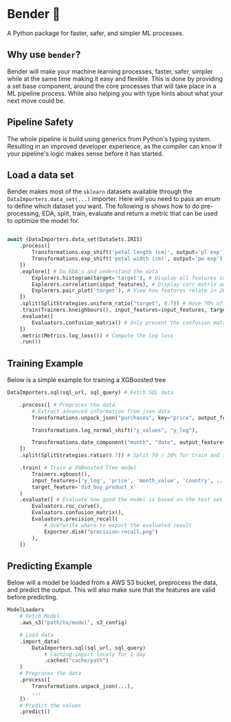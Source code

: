 # Bender 🤖

A Python package for faster, safer, and simpler ML processes.

## Why use `bender`?

Bender will make your machine learning processes, faster, safer, simpler while at the same time making it easy and flexible. This is done by providing a set base component, around the core processes that will take place in a ML pipeline process. While also helping you with type hints about what your next move could be.

## Pipeline Safety

The whole pipeline is build using generics from Python's typing system. Resulting in an improved developer experience, as the compiler can know if your pipeline's logic makes sense before it has started.

## Load a data set

Bender makes most of the `sklearn` datasets available through the `DataImporters.data_set(...)` importer. Here will you need to pass an enum to define which dataset you want. The following is shows how to do pre-processing, EDA, split, train, evaluate and return a metric that can be used to optimize the model for.

```python

await (DataImporters.data_set(DataSets.IRIS)
    .process([
        Transformations.exp_shift('petal length (cm)', output='pl exp'), # shift values with e^{feature}
        Transformations.exp_shift('petal width (cm)', output='pw exp'), # shift values with e^{feature}
    ])
    .explore([ # Do EDA's and understand the data
        Explorers.histogram(target='target'), # Display all features in a hist
        Explorers.correlation(input_features), # Display corr matrix and logs which features you could remove
        Explorers.pair_plot('target'), # View how features relate in 2D
    ])
    .split(SplitStrategies.uniform_ratio("target", 0.7)) # Have 70% of each target group in train and the rest in test
    .train(Trainers.kneighbours(), input_features=input_features, target_feature="target") # train kneighbours for each class
    .evaluate([
        Evaluators.confusion_matrix() # Only present the confusion matrix
    ])
    .metric(Metrics.log_loss()) # Compute the log loss
    .run())
```

## Training Example
Below is a simple example for training a XGBoosted tree
```python
DataImporters.sql(sql_url, sql_query) # Fetch SQL data

    .process([ # Preproces the data
        # Extract advanced information from json data
        Transformations.unpack_json("purchases", key="price", output_feature="price", policy=UnpackPolicy.median_number())

        Transformations.log_normal_shift("y_values", "y_log"),

        Transformations.date_component("month", "date", output_feature="month_value"), # Get date values from a date feature
    ])
    .split(SplitStrategies.ratio(0.7)) # Split 70 / 30% for train and test set

    .train( # Train a XGBoosted Tree model
        Trainers.xgboost(),
        input_features=['y_log', 'price', 'month_value', 'country', ...],
        target_feature='did_buy_product_x'
    )
    .evaluate([ # Evaluate how good the model is based on the test set
        Evaluators.roc_curve(),
        Evaluators.confusion_matrix(),
        Evaluators.precision_recall(
            # Overwrite where to export the evaluated result
            Exporter.disk("precision-recall.png")
        ),
    ])
```

## Predicting Example

Below will a model be loaded from a AWS S3 bucket, preprocess the data, and predict the output.
This will also make sure that the features are valid before predicting.

```python
ModelLoaders
    # Fetch Model
    .aws_s3("path/to/model", s3_config)

    # Load data
    .import_data(
        DataImporters.sql(sql_url, sql_query)
            # Caching import localy for 1 day
            .cached("cache/path")
    )
    # Preproces the data
    .process([
        Transformations.unpack_json(...),
        ...
    ])
    # Predict the values
    .predict()
```
